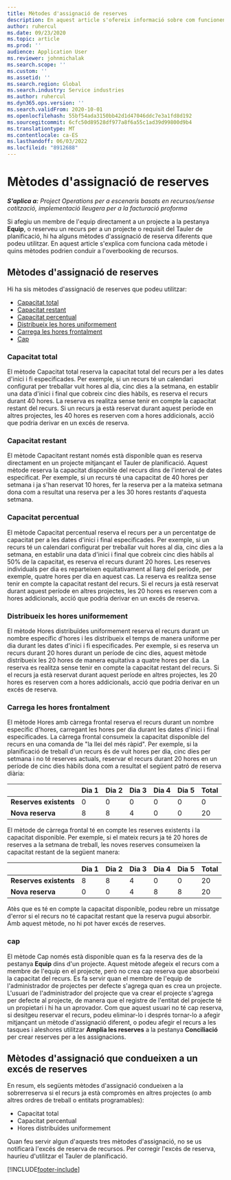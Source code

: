 ```yaml
---
title: Mètodes d'assignació de reserves
description: En aquest article s'ofereix informació sobre com funcionen els mètodes d'assignació de reserves a Les operacions del projecte.
author: ruhercul
ms.date: 09/23/2020
ms.topic: article
ms.prod: ''
audience: Application User
ms.reviewer: johnmichalak
ms.search.scope: ''
ms.custom: ''
ms.assetid: ''
ms.search.region: Global
ms.search.industry: Service industries
ms.author: ruhercul
ms.dyn365.ops.version: ''
ms.search.validFrom: 2020-10-01
ms.openlocfilehash: 55bf54ada3150bb42d1d47046ddc7e3a1fd8d192
ms.sourcegitcommit: 6cfc50d89528df977a8f6a55c1ad39d99800d9b4
ms.translationtype: MT
ms.contentlocale: ca-ES
ms.lasthandoff: 06/03/2022
ms.locfileid: "8912688"
---
```

# <a name="booking-allocation-methods"></a>Mètodes d'assignació de reserves

_**S'aplica a:** Project Operations per a escenaris basats en recursos/sense cotització, implementació lleugera per a la facturació proforma_

Si afegiu un membre de l'equip directament a un projecte a la pestanya **Equip**, o reserveu un recurs per a un projecte o requisit del Tauler de planificació, hi ha alguns mètodes d'assignació de reserva diferents que podeu utilitzar. En aquest article s'explica com funciona cada mètode i quins mètodes podrien conduir a l'overbooking de recursos.

## <a name="booking-allocation-methods"></a>Mètodes d'assignació de reserves

Hi ha sis mètodes d'assignació de reserves que podeu utilitzar:

- [Capacitat total](#full)
- [Capacitat restant](#remaining)
- [Capacitat percentual](#percentage)
- [Distribueix les hores uniformement](#evenly)
- [Carrega les hores frontalment](#front)
- [Cap](#none)

### <a name="full-capacity"></a><a name="full"></a>Capacitat total 
El mètode Capacitat total reserva la capacitat total del recurs per a les dates d'inici i fi especificades. Per exemple, si un recurs té un calendari configurat per treballar vuit hores al dia, cinc dies a la setmana, en establir una data d'inici i final que cobreix cinc dies hàbils, es reserva el recurs durant 40 hores. La reserva es realitza sense tenir en compte la capacitat restant del recurs. Si un recurs ja està reservat durant aquest període en altres projectes, les 40 hores es reserven com a hores addicionals, acció que podria derivar en un excés de reserva.

### <a name="remaining-capacity"></a><a name="remaining"></a>Capacitat restant
El mètode Capacitant restant només està disponible quan es reserva directament en un projecte mitjançant el Tauler de planificació. Aquest mètode reserva la capacitat disponible del recurs dins de l'interval de dates especificat. Per exemple, si un recurs té una capacitat de 40 hores per setmana i ja s'han reservat 10 hores, fer la reserva per a la mateixa setmana dona com a resultat una reserva per a les 30 hores restants d'aquesta setmana.

### <a name="percentage-capacity"></a><a name="percentage"></a>Capacitat percentual
El mètode Capacitat percentual reserva el recurs per a un percentatge de capacitat per a les dates d'inici i final especificades. Per exemple, si un recurs té un calendari configurat per treballar vuit hores al dia, cinc dies a la setmana, en establir una data d'inici i final que cobreix cinc dies hàbils al 50% de la capacitat, es reserva el recurs durant 20 hores. Les reserves individuals per dia es reparteixen equitativament al llarg del període, per exemple, quatre hores per dia en aquest cas. La reserva es realitza sense tenir en compte la capacitat restant del recurs. Si el recurs ja està reservat durant aquest període en altres projectes, les 20 hores es reserven com a hores addicionals, acció que podria derivar en un excés de reserva.

### <a name="evenly-distribute-hours"></a><a name="evenly"></a>Distribueix les hores uniformement
El mètode Hores distribuïdes uniformement reserva el recurs durant un nombre específic d'hores i les distribueix el temps de manera uniforme per dia durant les dates d'inici i fi especificades. Per exemple, si es reserva un recurs durant 20 hores durant un període de cinc dies, aquest mètode distribueix les 20 hores de manera equitativa a quatre hores per dia. La reserva es realitza sense tenir en compte la capacitat restant del recurs. Si el recurs ja està reservat durant aquest període en altres projectes, les 20 hores es reserven com a hores addicionals, acció que podria derivar en un excés de reserva.

### <a name="front-load-hours"></a><a name="front"></a>Carrega les hores frontalment
El mètode Hores amb càrrega frontal reserva el recurs durant un nombre específic d'hores, carregant les hores per dia durant les dates d'inici i final especificades. La càrrega frontal consumeix la capacitat disponible del recurs en una comanda de "la llei del més ràpid". Per exemple, si la planificació de treball d'un recurs és de vuit hores per dia, cinc dies per setmana i no té reserves actuals, reservar el recurs durant 20 hores en un període de cinc dies hàbils dona com a resultat el següent patró de reserva diària: 

|                           |    Dia 1    |    Dia 2    |    Dia 3    |    Dia 4    |    Dia 5    |    Total    |
|---------------------------|-------------|-------------|-------------|-------------|-------------|-------------|
|    **Reserves existents**    |    0        |    0        |    0        |    0        |    0        |    0        |
|    **Nova reserva**          |    8        |    8        |    4        |    0        |    0        |    20       |

El mètode de càrrega frontal té en compte les reserves existents i la capacitat disponible. Per exemple, si el mateix recurs ja té 20 hores de reserves a la setmana de treball, les noves reserves consumeixen la capacitat restant de la següent manera:

|                     | Dia 1 | Dia 2 | Dia 3 | Dia 4 | Dia 5 | Total |
|---------------------|-------|-------|-------|-------|-------|-------|
| **Reserves existents** | 8     | 8     | 4     | 0     | 0     | 20    |
| **Nova reserva**       | 0     | 0     | 4     | 8     | 8     | 20    |

Atès que es té en compte la capacitat disponible, podeu rebre un missatge d'error si el recurs no té capacitat restant que la reserva pugui absorbir. Amb aquest mètode, no hi pot haver excés de reserves.

### <a name="none"></a><a name="none"></a>cap
El mètode Cap només està disponible quan es fa la reserva des de la pestanya **Equip** dins d'un projecte. Aquest mètode afegeix el recurs com a membre de l'equip en el projecte, però no crea cap reserva que absorbeixi la capacitat del recurs. Es fa servir quan el membre de l'equip de l'administrador de projectes per defecte s'agrega quan es crea un projecte. L'usuari de l'administrador del projecte que va crear el projecte s'agrega per defecte al projecte, de manera que el registre de l'entitat del projecte té un propietari i hi ha un aprovador. Com que aquest usuari no té cap reserva, si desitgeu reservar el recurs, podeu eliminar-lo i després tornar-lo a afegir mitjançant un mètode d'assignació diferent, o podeu afegir el recurs a les tasques i aleshores utilitzar **Amplia les reserves** a la pestanya **Conciliació** per crear reserves per a les assignacions.

## <a name="allocation-methods-that-lead-to-overbooking"></a>Mètodes d'assignació que condueixen a un excés de reserves
En resum, els següents mètodes d'assignació condueixen a la sobrerreserva si el recurs ja està compromès en altres projectes (o amb altres ordres de treball o entitats programables):

- Capacitat total
- Capacitat percentual
- Hores distribuïdes uniformement

Quan feu servir algun d'aquests tres mètodes d'assignació, no se us notificarà l'excés de reserva de recursos. Per corregir l'excés de reserva, hauríeu d'utilitzar el Tauler de planificació.


[!INCLUDE[footer-include](../includes/footer-banner.md)]